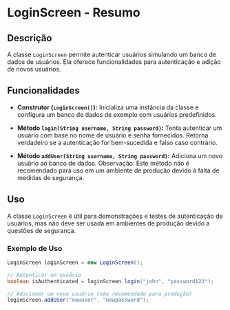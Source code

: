 # LoginScreen - Resumo

## Descrição
A classe `LoginScreen` permite autenticar usuários simulando um banco de dados de usuários. Ela oferece funcionalidades para autenticação e adição de novos usuários.

## Funcionalidades
- **Construtor (`LoginScreen()`):** Inicializa uma instância da classe e configura um banco de dados de exemplo com usuários predefinidos.

- **Método `login(String username, String password)`:** Tenta autenticar um usuário com base no nome de usuário e senha fornecidos. Retorna verdadeiro se a autenticação for bem-sucedida e falso caso contrário.

- **Método `addUser(String username, String password)`:** Adiciona um novo usuário ao banco de dados. Observação: Este método não é recomendado para uso em um ambiente de produção devido à falta de medidas de segurança.

## Uso
A classe `LoginScreen` é útil para demonstrações e testes de autenticação de usuários, mas não deve ser usada em ambientes de produção devido a questões de segurança.

### Exemplo de Uso
```java
LoginScreen loginScreen = new LoginScreen();

// Autenticar um usuário
boolean isAuthenticated = loginScreen.login("john", "password123");

// Adicionar um novo usuário (não recomendado para produção)
loginScreen.addUser("newuser", "newpassword");
